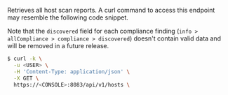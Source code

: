 Retrieves all host scan reports. A curl command to access this endpoint may resemble the following code snippet.

[//]: # (https://github.com/twistlock/twistlock/issues/16586)

Note that the `discovered` field for each compliance finding (`info > allCompliance > compliance > discovered`) doesn't contain valid data and will be removed in a future release.

```bash
$ curl -k \
  -u <USER> \
  -H 'Content-Type: application/json' \
  -X GET \
  https://<CONSOLE>:8083/api/v1/hosts \
```
